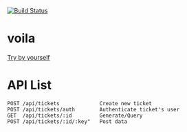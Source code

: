 [![Build Status](https://travis-ci.org/YukiKuroshima/voila.svg?branch=master)](https://travis-ci.org/YukiKuroshima/voila)

# voila
[Try by yourself](https://desolate-fjord-46857.herokuapp.com/)


# API List

```
POST /api/tickets             Create new ticket
POST /api/tickets/auth        Authenticate ticket's user
GET  /api/tickets/:id         Generate/Query
POST /api/tickets/:id/:key"   Post data
```
